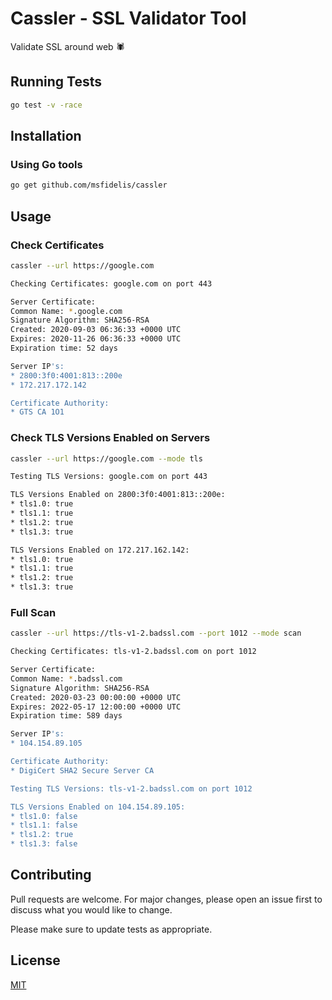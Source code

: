 # Cassler - SSL Validator Tool

Validate SSL around web :spider: 

## Running Tests

```bash
go test -v -race
```

## Installation

### Using Go tools

```bash
go get github.com/msfidelis/cassler
```

## Usage

### Check Certificates

```bash
cassler --url https://google.com

Checking Certificates: google.com on port 443

Server Certificate:
Common Name: *.google.com
Signature Algorithm: SHA256-RSA
Created: 2020-09-03 06:36:33 +0000 UTC
Expires: 2020-11-26 06:36:33 +0000 UTC
Expiration time: 52 days

Server IP's:
* 2800:3f0:4001:813::200e
* 172.217.172.142

Certificate Authority:
* GTS CA 1O1
```

### Check TLS Versions Enabled on Servers

```bash
cassler --url https://google.com --mode tls

Testing TLS Versions: google.com on port 443

TLS Versions Enabled on 2800:3f0:4001:813::200e:
* tls1.0: true
* tls1.1: true
* tls1.2: true
* tls1.3: true

TLS Versions Enabled on 172.217.162.142:
* tls1.0: true
* tls1.1: true
* tls1.2: true
* tls1.3: true
```

### Full Scan 

```bash
cassler --url https://tls-v1-2.badssl.com --port 1012 --mode scan

Checking Certificates: tls-v1-2.badssl.com on port 1012

Server Certificate:
Common Name: *.badssl.com
Signature Algorithm: SHA256-RSA
Created: 2020-03-23 00:00:00 +0000 UTC
Expires: 2022-05-17 12:00:00 +0000 UTC
Expiration time: 589 days

Server IP's:
* 104.154.89.105

Certificate Authority:
* DigiCert SHA2 Secure Server CA

Testing TLS Versions: tls-v1-2.badssl.com on port 1012

TLS Versions Enabled on 104.154.89.105:
* tls1.0: false
* tls1.1: false
* tls1.2: true
* tls1.3: false

```

## Contributing
Pull requests are welcome. For major changes, please open an issue first to discuss what you would like to change.

Please make sure to update tests as appropriate.

## License
[MIT](https://choosealicense.com/licenses/mit/)